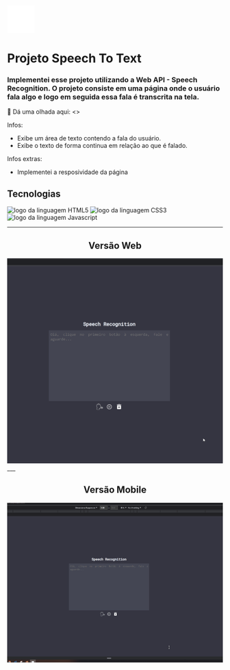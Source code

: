 <img alt="logo de voice" src="./src/img/voiceicon.png">

# Projeto Speech To Text

### Implementei esse projeto utilizando a Web API - Speech Recognition. O projeto consiste em uma página onde o usuário fala algo e logo em seguida essa fala é transcrita na tela.

👀 Dá uma olhada aqui: <>

Infos:

- Exibe um área de texto contendo a fala do usuário.
- Exibe o texto de forma continua em relação ao que é falado.

Infos extras:

- Implementei a resposividade da página

## Tecnologias

<img alt="logo da linguagem HTML5" src="https://img.shields.io/badge/HTML5-E34F26?style=for-the-badge&logo=html5&logoColor=white"> <img alt="logo da linguagem CSS3" src="https://img.shields.io/badge/CSS3-1572B6?style=for-the-badge&logo=css3&logoColor=white"> <img alt="logo da linguagem Javascript" src="https://img.shields.io/badge/JavaScript-323330?style=for-the-badge&logo=javascript&logoColor=F7DF1E">

---

<h2 align="center">Versão Web</h2>

<img src="./src/img/tela01.gif" alt="Gif de uma página de busca de pokemons "> 
___

<h2 align="center">Versão Mobile</h2>
<img src="./src/img/tela02.gif" alt="Gif de uma página de busca de pokemons">
